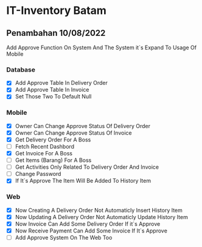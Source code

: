 # IT-Inventory Batam

## Penambahan 10/08/2022

Add Approve Function On System And The System it`s Expand To Usage Of Mobile

### Database

- [x] Add Approve Table In Delivery Order
- [x] Add Approve Table In Invoice
- [x] Set Those Two To Default Null

### Mobile

- [x] Owner Can Change Approve Status Of Delivery Order
- [x] Owner Can Change Approve Status Of Invoice
- [x] Get Delivery Order For A Boss
- [ ] Fetch Recent Dashbord
- [x] Get Invoice For A Boss
- [ ] Get Items (Barang) For A Boss
- [ ] Get Activities Only Related To Delivery Order And Invoice
- [ ] Change Password
- [x] If It`s Approve The Item Will Be Added To History Item

### Web

- [x] Now Creating A Delivery Order Not Automaticly Insert History Item
- [x] Now Updating A Delivery Order Not Automaticly Update History Item
- [x] Now Invoice Can Add Some Delivery Order If it`s Approve
- [x] Now Receive Payment Can Add Some Invoice If It`s Approve
- [ ] Add Approve System On The Web Too
